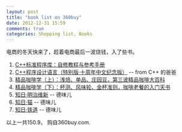 ```yaml
---
layout: post
title: "book list on 360buy"
date: 2012-12-31 15:59
comments: true
categories: Shopping list, Books
---
```

电商的冬天快来了，趁着电商最后一波烧钱，入了些书。
<!-- more -->

1. [C++标准程序库：自修教程与参考手册](http://www.360buy.com/product/10036689.html)
2. [C++程序设计语言（特别版·十周年中文纪念版）](http://www.360buy.com/product/10060028.html) -- from C++ 的爸爸 
3. [精品咖啡学（上）：浅焙、单品、庄园豆，第三波精品咖啡大百科](http://www.360buy.com/product/11094396.html)
4. [精品咖啡学（下）：杯测、风味轮、金杯准则，咖啡老餐的入门天书](http://www.360buy.com/product/11094397.html)
5. [知日·明治维新](http://www.360buy.com/product/11143931.html) -- 德味儿
6. [知日·猫](http://www.360buy.com/product/11048087.html) -- 德味儿
7. [知日·铁道](http://www.360buy.com/product/11095008.html) -- 德味儿 

以上一共150.9， 购自360buy.com. 